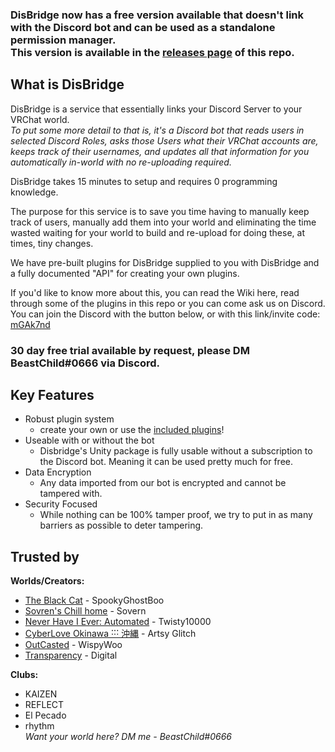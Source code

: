 ### DisBridge now has a free version available that doesn't link with the Discord bot and can be used as a standalone permission manager. <br>This version is available in the [releases page](https://github.com/UdonVR/DisBridge/releases) of this repo. 


## What is DisBridge
DisBridge is a service that essentially links your Discord Server to your VRChat world.
*<br>To put some more detail to that is, it's a Discord bot that reads users in selected Discord Roles, asks those Users what their VRChat accounts are, keeps track of their usernames, and updates all that information for you automatically in-world with no re-uploading required.*

DisBridge takes 15 minutes to setup and requires 0 programming knowledge.

The purpose for this service is to save you time having to manually keep track of users, manually add them into your world and eliminating the time wasted waiting for your world to build and re-upload for doing these, at times, tiny changes.

We have pre-built plugins for DisBridge supplied to you with DisBridge and a fully documented "API" for creating your own plugins.

If you'd like to know more about this, you can read the Wiki here, read through some of the plugins in this repo or you can come ask us on Discord. You can join the Discord with the button below, or with this link/invite code: [mGAk7nd](http://discord.gg/mGAk7nd)

### **30 day free trial available by request, please DM BeastChild#0666 via Discord.**

## Key Features
- Robust plugin system
    - create your own or use the [included plugins](https://github.com/UdonVR/DisBridge/wiki/6.-Included-Plugins)!
- Useable with or without the bot
    - Disbridge's Unity package is fully usable without a subscription to the Discord bot. Meaning it can be used pretty much for free.
- Data Encryption
    - Any data imported from our bot is encrypted and cannot be tampered with.
- Security Focused
    - While nothing can be 100% tamper proof, we try to put in as many barriers as possible to deter tampering.

## Trusted by
**Worlds/Creators:**
- [The Black Cat](https://vrchat.com/home/world/wrld_4cf554b4-430c-4f8f-b53e-1f294eed230b) - SpookyGhostBoo
- [Sovren's Chill home](https://vrchat.com/home/world/wrld_1b482eca-bede-4de8-88a8-bbb6ca7e24cd) - Sovern
- [Never Have I Ever: Automated](https://vrchat.com/home/world/wrld_c51677d1-dca4-42a2-a749-03d7b0f1a4e8) - Twisty10000
- [CyberLove Okinawa ˸˸˸ 沖縄](https://vrchat.com/home/world/wrld_f6f4bb4f-5abf-4fa4-b07d-dae59c182331) - Artsy Glitch
- [OutCasted](https://vrchat.com/home/world/wrld_d6e5b0c0-745e-442b-8112-d792ce9ad1ae) - WispyWoo
- [Transparency](https://vrchat.com/home/world/wrld_80925927-1902-4cdc-954e-7b9e50b69995) - Digital

**Clubs:**
- KAIZEN
- REFLECT
- El Pecado
- rhythm
<br>*Want your world here? DM me - BeastChild#0666*

